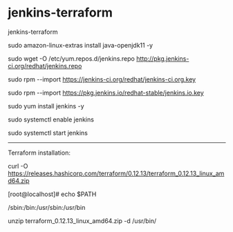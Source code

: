 # jenkins-terraform
jenkins-terraform

sudo amazon-linux-extras install java-openjdk11 -y

sudo wget -O /etc/yum.repos.d/jenkins.repo http://pkg.jenkins-ci.org/redhat/jenkins.repo

sudo rpm --import https://jenkins-ci.org/redhat/jenkins-ci.org.key

sudo rpm --import https://pkg.jenkins.io/redhat-stable/jenkins.io.key 

sudo yum install jenkins -y

sudo systemctl enable jenkins

sudo systemctl start jenkins


---------------------------------------------------

Terraform installation:

curl -O https://releases.hashicorp.com/terraform/0.12.13/terraform_0.12.13_linux_amd64.zip

[root@localhost]# echo $PATH

/sbin:/bin:/usr/sbin:/usr/bin

unzip terraform_0.12.13_linux_amd64.zip -d /usr/bin/
